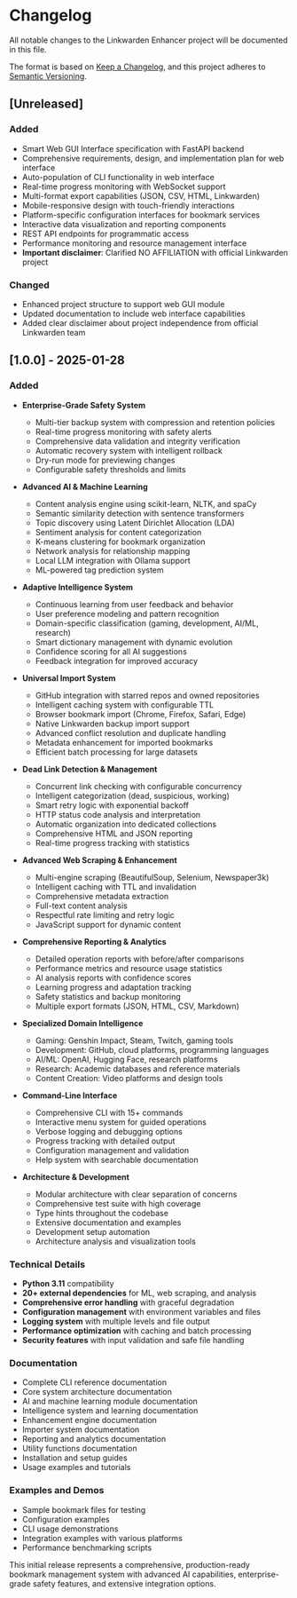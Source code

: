 # Changelog

All notable changes to the Linkwarden Enhancer project will be documented in this file.

The format is based on [Keep a Changelog](https://keepachangelog.com/en/1.0.0/),
and this project adheres to [Semantic Versioning](https://semver.org/spec/v2.0.0.html).

## [Unreleased]

### Added
- Smart Web GUI Interface specification with FastAPI backend
- Comprehensive requirements, design, and implementation plan for web interface
- Auto-population of CLI functionality in web interface
- Real-time progress monitoring with WebSocket support
- Multi-format export capabilities (JSON, CSV, HTML, Linkwarden)
- Mobile-responsive design with touch-friendly interactions
- Platform-specific configuration interfaces for bookmark services
- Interactive data visualization and reporting components
- REST API endpoints for programmatic access
- Performance monitoring and resource management interface
- **Important disclaimer**: Clarified NO AFFILIATION with official Linkwarden project

### Changed
- Enhanced project structure to support web GUI module
- Updated documentation to include web interface capabilities
- Added clear disclaimer about project independence from official Linkwarden team

## [1.0.0] - 2025-01-28

### Added
- **Enterprise-Grade Safety System**
  - Multi-tier backup system with compression and retention policies
  - Real-time progress monitoring with safety alerts
  - Comprehensive data validation and integrity verification
  - Automatic recovery system with intelligent rollback
  - Dry-run mode for previewing changes
  - Configurable safety thresholds and limits

- **Advanced AI & Machine Learning**
  - Content analysis engine using scikit-learn, NLTK, and spaCy
  - Semantic similarity detection with sentence transformers
  - Topic discovery using Latent Dirichlet Allocation (LDA)
  - Sentiment analysis for content categorization
  - K-means clustering for bookmark organization
  - Network analysis for relationship mapping
  - Local LLM integration with Ollama support
  - ML-powered tag prediction system

- **Adaptive Intelligence System**
  - Continuous learning from user feedback and behavior
  - User preference modeling and pattern recognition
  - Domain-specific classification (gaming, development, AI/ML, research)
  - Smart dictionary management with dynamic evolution
  - Confidence scoring for all AI suggestions
  - Feedback integration for improved accuracy

- **Universal Import System**
  - GitHub integration with starred repos and owned repositories
  - Intelligent caching system with configurable TTL
  - Browser bookmark import (Chrome, Firefox, Safari, Edge)
  - Native Linkwarden backup import support
  - Advanced conflict resolution and duplicate handling
  - Metadata enhancement for imported bookmarks
  - Efficient batch processing for large datasets

- **Dead Link Detection & Management**
  - Concurrent link checking with configurable concurrency
  - Intelligent categorization (dead, suspicious, working)
  - Smart retry logic with exponential backoff
  - HTTP status code analysis and interpretation
  - Automatic organization into dedicated collections
  - Comprehensive HTML and JSON reporting
  - Real-time progress tracking with statistics

- **Advanced Web Scraping & Enhancement**
  - Multi-engine scraping (BeautifulSoup, Selenium, Newspaper3k)
  - Intelligent caching with TTL and invalidation
  - Comprehensive metadata extraction
  - Full-text content analysis
  - Respectful rate limiting and retry logic
  - JavaScript support for dynamic content

- **Comprehensive Reporting & Analytics**
  - Detailed operation reports with before/after comparisons
  - Performance metrics and resource usage statistics
  - AI analysis reports with confidence scores
  - Learning progress and adaptation tracking
  - Safety statistics and backup monitoring
  - Multiple export formats (JSON, HTML, CSV, Markdown)

- **Specialized Domain Intelligence**
  - Gaming: Genshin Impact, Steam, Twitch, gaming tools
  - Development: GitHub, cloud platforms, programming languages
  - AI/ML: OpenAI, Hugging Face, research platforms
  - Research: Academic databases and reference materials
  - Content Creation: Video platforms and design tools

- **Command-Line Interface**
  - Comprehensive CLI with 15+ commands
  - Interactive menu system for guided operations
  - Verbose logging and debugging options
  - Progress tracking with detailed output
  - Configuration management and validation
  - Help system with searchable documentation

- **Architecture & Development**
  - Modular architecture with clear separation of concerns
  - Comprehensive test suite with high coverage
  - Type hints throughout the codebase
  - Extensive documentation and examples
  - Development setup automation
  - Architecture analysis and visualization tools

### Technical Details
- **Python 3.11** compatibility
- **20+ external dependencies** for ML, web scraping, and analysis
- **Comprehensive error handling** with graceful degradation
- **Configuration management** with environment variables and files
- **Logging system** with multiple levels and file output
- **Performance optimization** with caching and batch processing
- **Security features** with input validation and safe file handling

### Documentation
- Complete CLI reference documentation
- Core system architecture documentation
- AI and machine learning module documentation
- Intelligence system and learning documentation
- Enhancement engine documentation
- Importer system documentation
- Reporting and analytics documentation
- Utility functions documentation
- Installation and setup guides
- Usage examples and tutorials

### Examples and Demos
- Sample bookmark files for testing
- Configuration examples
- CLI usage demonstrations
- Integration examples with various platforms
- Performance benchmarking scripts

This initial release represents a comprehensive, production-ready bookmark management system with advanced AI capabilities, enterprise-grade safety features, and extensive integration options.